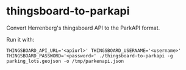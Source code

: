# thingsboard-to-parkapi

Convert Herrenberg's thingsboard API to the ParkAPI format.

Run it with:

```
THINGSBOARD_API_URL='<apiurl>' THINGSBOARD_USERNAME='<username>' THINGSBOARD_PASSWORD='<password>' ./thingsboard-to-parkapi -g parking_lots.geojson -o /tmp/parkenapi.json
```
